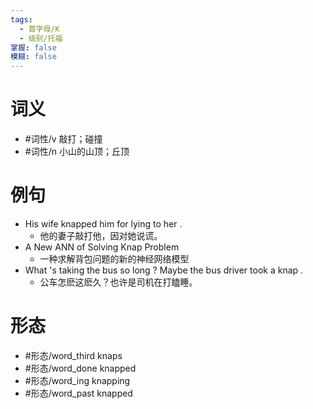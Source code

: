 ```yaml
---
tags:
  - 首字母/K
  - 级别/托福
掌握: false
模糊: false
---
```

# 词义
- #词性/v  敲打；碰撞
- #词性/n  小山的山顶；丘顶
# 例句
- His wife knapped him for lying to her .
	- 他的妻子敲打他，因对她说谎。
- A New ANN of Solving Knap Problem
	- 一种求解背包问题的新的神经网络模型
- What 's taking the bus so long ? Maybe the bus driver took a knap .
	- 公车怎麽这麽久？也许是司机在打瞌睡。
# 形态
- #形态/word_third knaps
- #形态/word_done knapped
- #形态/word_ing knapping
- #形态/word_past knapped
